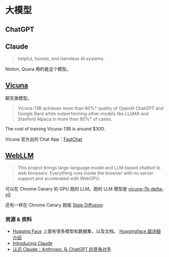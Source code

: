 # 大模型
## ChatGPT

## Claude
> helpful, honest, and harmless AI systems.

Notion, Quora 用的是这个模型。

## [Vicuna](https://vicuna.lmsys.org/)
聊天类模型。

> Vicuna-13B achieves more than 90%* quality of OpenAI ChatGPT and Google Bard while outperforming other models like LLaMA and Stanford Alpaca in more than 90%* of cases. 

The cost of training Vicuna-13B is around $300.

Vicuna 官方出的 Chat App：[FastChat](https://github.com/lm-sys/FastChat)

## [WebLLM](https://mlc.ai/web-llm/)
> This project brings large-language model and LLM-based chatbot to web browsers. Everything runs inside the browser with no server support and accelerated with WebGPU. 

可以在 Chrome Canary 的 GPU 跑的 LLM。跑的 LLM 模型是 [vicuna-7b-delta-v0](https://huggingface.co/lmsys/vicuna-7b-delta-v0)

还有一样在 Chrome Canary 跑版 [Stale Diffusion](https://mlc.ai/web-stable-diffusion/)

### 资源 & 资料 
* [Hugging Face](https://huggingface.co/) 上面有很多模型和数据集，以及文档。 [Huggingface 超详细介绍](https://zhuanlan.zhihu.com/p/535100411)
* [Introducing Claude](https://www.anthropic.com/index/introducing-claude)
* [认识 Claude：Anthropic 与 ChatGPT 的竞争对手](https://zhuanlan.zhihu.com/p/606289596)
